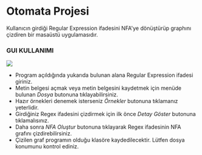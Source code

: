 # Otomata Projesi

Kullanıcın girdiği Regular Expression ifadesini NFA'ye dönüştürüp graphını çizdiren bir masaüstü uygulamasıdır.

### GUI KULLANIMI

![](https://s6.gifyu.com/images/Otomata.gif)

- Program açıldığında yukarıda bulunan alana Regular Expression ifadesi giriniz.
- Metin belgesi açmak veya metin belgesini kaydetmek için menüde bulunan *Dosya* butonuna tıklayabilirsiniz.
- Hazır örnekleri denemek isterseniz *Örnekler*  butonuna tıklamanız yeterlidir.
- Girdiğiniz Regex ifadesini çizdirmek için ilk önce *Detay Göster*  butonuna tıklamalısınız.
- Daha sonra *NFA Oluştur*  butonuna tıklayarak Regex ifadesinin NFA grafını çizdirebilirsiniz.
- Çizilen graf programın olduğu klasöre kaydedilecektir. Lütfen dosya konumunu kontrol ediniz.



